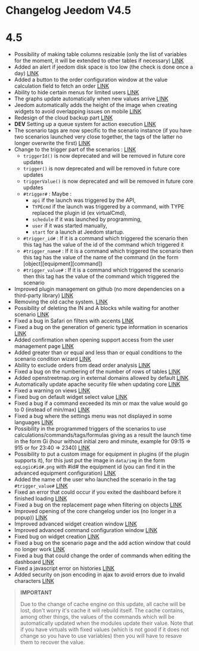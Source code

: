 # Changelog Jeedom V4.5

# 4.5

- Possibility of making table columns resizable (only the list of variables for the moment, it will be extended to other tables if necessary) [LINK](https://github.com/jeedom/core/issues/2499)
- Added an alert if jeedom disk space is too low (the check is done once a day) [LINK](https://github.com/jeedom/core/issues/2438)
- Added a button to the order configuration window at the value calculation field to fetch an order [LINK](https://github.com/jeedom/core/issues/2776)
- Ability to hide certain menus for limited users [LINK](https://github.com/jeedom/core/issues/2651)
- The graphs update automatically when new values arrive [LINK](https://github.com/jeedom/core/issues/2749)
- Jeedom automatically adds the height of the image when creating widgets to avoid overlapping issues on mobile [LINK](https://github.com/jeedom/core/issues/2539)
- Redesign of the cloud backup part [LINK](https://github.com/jeedom/core/issues/2765)
- **DEV** Setting up a queue system for action execution [LINK](https://github.com/jeedom/core/issues/2489)
- The scenario tags are now specific to the scenario instance (if you have two scenarios launched very close together, the tags of the latter no longer overwrite the first) [LINK](https://github.com/jeedom/core/issues/2763)
- Change to the trigger part of the scenarios : [LINK](https://github.com/jeedom/core/issues/2414)
  - ``triggerId()`` is now deprecated and will be removed in future core updates
  - ``trigger()`` is now deprecated and will be removed in future core updates
  - ``triggerValue()`` is now deprecated and will be removed in future core updates
  - ``#trigger#`` : Maybe :
    - ``api`` if the launch was triggered by the API,
    - ``TYPEcmd`` if the launch was triggered by a command, with TYPE replaced the plugin id (ex virtualCmd),
    - ``schedule`` if it was launched by programming,
    - ``user`` if it was started manually,
    - ``start`` for a launch at Jeedom startup.
  - ``#trigger_id#`` : If it is a command which triggered the scenario then this tag has the value of the id of the command which triggered it
  - ``#trigger_name#`` : If it is a command which triggered the scenario then this tag has the value of the name of the command (in the form [object][equipment][command])
  - ``#trigger_value#`` : If it is a command which triggered the scenario then this tag has the value of the command which triggered the scenario
- Improved plugin management on github (no more dependencies on a third-party library) [LINK](https://github.com/jeedom/core/issues/2567)
- Removing the old cache system. [LINK](https://github.com/jeedom/core/pull/2799)
- Possibility of deleting the IN and A blocks while waiting for another scenario [LINK](https://github.com/jeedom/core/pull/2379)
- Fixed a bug in Safari on filters with accents [LINK](https://github.com/jeedom/core/pull/2754)
- Fixed a bug on the generation of generic type information in scenarios [LINK](https://github.com/jeedom/core/pull/2806)
- Added confirmation when opening support access from the user management page [LINK](https://github.com/jeedom/core/pull/2809)
- Added greater than or equal and less than or equal conditions to the scenario condition wizard [LINK](https://github.com/jeedom/core/issues/2810)
- Ability to exclude orders from dead order analysis [LINK](https://github.com/jeedom/core/issues/2812)
- Fixed a bug on the numbering of the number of rows of tables [LINK](https://github.com/jeedom/core/commit/0e9e44492e29f7d0842b2c9b3df39d0d98957c83)
- Added openstreetmap.org in external domains allowed by default [LINK](https://github.com/jeedom/core/commit/2d62c64f0bd1958372844f6859ef691f88852422)
- Automatically update apache security file when updating core [LINK](https://github.com/jeedom/core/issues/2815)
- Fixed a warning on views [LINK](https://github.com/jeedom/core/pull/2816)
- Fixed bug on default widget select value [LINK](https://github.com/jeedom/core/pull/2813)
- Fixed a bug if a command exceeded its min or max the value would go to 0 (instead of min/max) [LINK](https://github.com/jeedom/core/issues/2819)
- Fixed a bug where the settings menu was not displayed in some languages [LINK](https://github.com/jeedom/core/issues/2821)
- Possibility in the programmed triggers of the scenarios to use calculations/commands/tags/formulas giving as a result the launch time in the form Gi (hour without initial zero and minute, example for 09:15 => 915 or for 23:40 => 2340) [LINK](https://github.com/jeedom/core/pull/2808)
- Possibility to put a custom image for equipment in plugins (if the plugin supports it), for this just put the image in `data/img` in the form `eqLogic#id#.png` with #id# the equipment id (you can find it in the advanced equipment configuration) [LINK](https://github.com/jeedom/core/pull/2802)
- Added the name of the user who launched the scenario in the tag ``#trigger_value#`` [LINK](https://github.com/jeedom/core/pull/2382)
- Fixed an error that could occur if you exited the dashboard before it finished loading [LINK](https://github.com/jeedom/core/pull/2827)
- Fixed a bug on the replacement page when filtering on objects [LINK](https://github.com/jeedom/core/issues/2833)
- Improved opening of the core changelog under ios (no longer in a popup)) [LINK](https://github.com/jeedom/core/issues/2835)
- Improved advanced widget creation window [LINK](https://github.com/jeedom/core/pull/2836)
- Improved advanced command configuration window [LINK](https://github.com/jeedom/core/pull/2837)
- Fixed bug on widget creation [LINK](https://github.com/jeedom/core/pull/2838)
- Fixed a bug on the scenario page and the add action window that could no longer work [LINK](https://github.com/jeedom/core/issues/2839)
- Fixed a bug that could change the order of commands when editing the dashboard [LINK](https://github.com/jeedom/core/issues/2840)
- Fixed a javascript error on histories [LINK](https://github.com/jeedom/core/issues/2840)
- Added security on json encoding in ajax to avoid errors due to invalid characters [LINK](https://github.com/jeedom/core/commit/0784cbf9e409cfc50dd9c3d085c329c7eaba7042)

>**IMPORTANT**
>
> Due to the change of cache engine on this update, all cache will be lost, don't worry it's cache it will rebuild itself. The cache contains, among other things, the values of the commands which will be automatically updated when the modules update their value. Note that if you have virtuals with fixed values (which is not good if it does not change so you have to use variables) then you will have to resave them to recover the value.